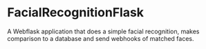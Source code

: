 # FacialRecognitionFlask
A Webflask application that does a simple facial recognition, makes comparison to a database and send webhooks of matched faces.

